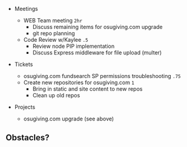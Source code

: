 - Meetings
    - WEB Team meeting `2hr`
        - Discuss remaining items for osugiving.com upgrade
        - git repo planning
    - Code Review w/Kaylee `.5`
        - Review node PIP implementation
        - Discuss Express middleware for file upload (multer)

- Tickets
    - osugiving.com fundsearch SP permissions troubleshooting `.75`
    - Create new repositories for osugiving.com `1`
        - Bring in static and site content to new repos
        - Clean up old repos

- Projects
    - osugiving.com upgrade (see above)

## Obstacles?
